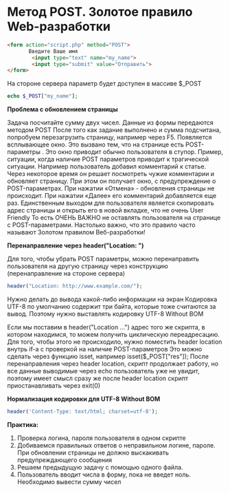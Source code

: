# Метод POST. Золотое правило Web-разработки

```html
<form action="script.php" method="POST">
       Введите Ваше имя
        <input type="text" name="my_name">
        <input type="submit" value="Отправить">
</form>
```

На стороне сервера параметр будет доступен в массиве $_POST

```php
echo $_POST["my_name"];
```

**Проблема с обновлением страницы**

Задача посчитайте сумму двух чисел. Данные из формы передаются методом POST
После того как задание выполнено и сумма подсчитана, попробуем перезагрузить страницу, например через F5. Появляется всплывающее окно. Это вызвано тем, что на странице есть POST-параметры . Это окно приводит обычно пользователя в ступор.
Пример, ситуации, когда наличие POST параметров приводит к трагической ситуации. Например пользователь добавил комментарий к статье. Через некоторое время он решает посмотреть чужие комментарии и обновляет страницу. При этом он получает окно, с предупреждение о POST-параметрах. При нажатии «Отмена»  - обновления страницы не происходит. При нажатии «Далее» его комментарий добавляется еще раз.
Единственным выходом для пользователя является скопировать адрес страницы и открыть его в новой вкладке, что не очень User Friendly
То есть ОЧЕНЬ ВАЖНО не оставлять пользователя на странице с POST-параметрами. Настолько важно, что это правило часто называют  Золотом правилом Веб-разработки!


**Перенаправление через header("Location: ")**

Для того, чтобы убрать POST параметры, можно перенаправить пользователя на другую страницу через конструкцию (перенаправление на стороне сервера)

```php
header("Location: http://www.example.com/"); 
```

Нужно делать до вывода какой-либо информации на экран
Кодировка UTF-8 по умолчанию содержит три байта, которые тоже считаются за вывод. Поэтому нужно выставлять кодировку UTF-8 Without BOM

Если мы поставим в header("Location …") адрес того же скрипта, в котором находимся, то можем получить  циклическую переадресацию. Для того, чтобы этого не происходило, нужно поместить header location внутрь if-a с проверкой на наличие POST-параметров
Это можно сделать через функцию isset, например isset($_POST["res"]);
После перенаправления через header location, скрипт продолжает работу, но все данные выводимые через echo пользователь уже не увидит, поэтому имеет смысл сразу же после header location скрипт приостанавливать через exit(0)

**Нормализация кодировки для UTF-8 Without BOM** 

```php
header('Content-Type: text/html; charset=utf-8');
```
**Практика:**

1. Проверка логина, пароля пользователя в одном скрипте
2. Добиваемся правильных ответов о неправильном логине, пароле. При обновлении страницы не должно выскакивать предупреждающего сообщения
3. Решаем предыдущую задачу с помощью одного файла.
4. Пользователь вводит числа в форму, пока не введет ноль. Необходимо вывести сумму чисел
